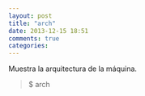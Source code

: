```yaml
---
layout: post
title: "arch"
date: 2013-12-15 18:51
comments: true
categories: 
---
```

Muestra la arquitectura de la máquina.

>$ arch

